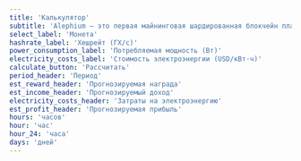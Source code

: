 ```yaml
---
title: 'Калькулятор'
subtitle: 'Alephium — это первая майнинговая шардированная блокчейн платформа первого уровня, которая масштабируется и улучшает базовые технологии Bitcoin, такие как Proof of Work и UTXO. Она обеспечивает высокую производительность, безопасность для DeFi и dApps с повышенной энергоэффективностью.'
select_label: 'Монета'
hashrate_label: 'Хешрейт (ГХ/с)'
power_consumption_label: 'Потребляемая мощность (Вт)'
electricity_costs_label: 'Стоимость электроэнергии (USD/кВт·ч)'
calculate_button: 'Рассчитать'
period_header: 'Период'
est_reward_header: 'Прогнозируемая награда'
est_income_header: 'Прогнозируемый доход'
electricity_costs_header: 'Затраты на электроэнергию'
est_profit_header: 'Прогнозируемая прибыль'
hours: 'часов'
hour: 'час'
hour_24: 'часа'
days: 'дней'
---
```

